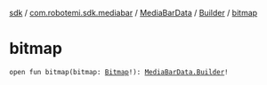 [sdk](../../../index.md) / [com.robotemi.sdk.mediabar](../../index.md) / [MediaBarData](../index.md) / [Builder](index.md) / [bitmap](./bitmap.md)

# bitmap

`open fun bitmap(bitmap: `[`Bitmap`](https://developer.android.com/reference/android/graphics/Bitmap.html)`!): `[`MediaBarData.Builder`](index.md)`!`